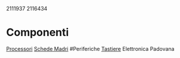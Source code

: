 2111937
2116434
# Componenti
[Processori](processori.md)
[Schede Madri](schede_madri.md)
#Periferiche
[Tastiere](periferiche/tastiere.md)
Elettronica Padovana

